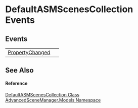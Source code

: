 # DefaultASMScenesCollection Events




## Events
<table>
<tr>
<td><a href="E_AdvancedSceneManager_Models_DefaultASMScenesCollection_PropertyChanged.md">PropertyChanged</a></td>
<td> </td></tr>
</table>

## See Also


#### Reference
<a href="T_AdvancedSceneManager_Models_DefaultASMScenesCollection.md">DefaultASMScenesCollection Class</a>  
<a href="N_AdvancedSceneManager_Models.md">AdvancedSceneManager.Models Namespace</a>  
